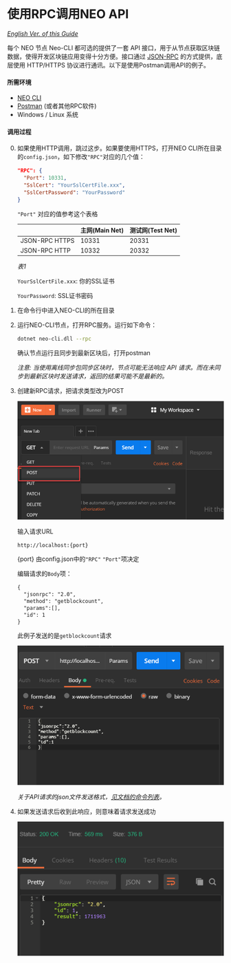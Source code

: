 # 使用RPC调用NEO API
*[English Ver. of this Guide](Using%20RPC%20to%20Call%20NEO%20API.md)*

每个 NEO 节点 Neo-CLI 都可选的提供了一套 API 接口，用于从节点获取区块链数据，使得开发区块链应用变得十分方便。接口通过 [JSON-RPC](http://wiki.geekdream.com/Specification/json-rpc_2.0.html) 的方式提供，底层使用 HTTP/HTTPS 协议进行通讯。以下是使用Postman调用API的例子。

#### 所需环境

- [NEO CLI](https://github.com/neo-project/neo-cli/releases)
- [Postman](https://www.getpostman.com/apps) (或者其他RPC软件)
- Windows / Linux 系统

#### 调用过程

0. 如果使用HTTP调用，跳过这步。如果要使用HTTPS，打开NEO CLI所在目录的`config.json`，如下修改`"RPC"`对应的几个值：

      ```json
      "RPC": {
        "Port": 10331,
        "SslCert": "YourSslCertFile.xxx",
        "SslCertPassword": "YourPassword"
      }
      ```


   `"Port"` 对应的值参考这个表格

   |                | 主网(Main Net) | 测试网(Test Net) |
   | -------------- | ------------ | ------------- |
   | JSON-RPC HTTPS | 10331        | 20331         |
   | JSON-RPC HTTP  | 10332        | 20332         |

   *表1*

   `YourSslCertFile.xxx`: 你的SSL证书

   `YourPassword`: SSL证书密码

1. 在命令行中进入NEO-CLI的所在目录

2. 运行NEO-CLI节点，打开RPC服务。运行如下命令：

   ```bash
   dotnet neo-cli.dll --rpc
   ```
   确认节点运行且同步到最新区块后，打开postman 

   *注意: 当使用离线同步包同步区块时，节点可能无法响应 API 请求。而在未同步到最新区块时发送请求，返回的结果可能不是最新的。*

3. 创建新RPC请求，把请求类型改为POST

   ![img](img/Postman1.png)

   输入请求URL

   ```
   http://localhost:{port}
   ```

   {port} 由config.json中的`"RPC"` `"Port"`项决定

   编辑请求的`Body`项：

   ```
   {
     "jsonrpc": "2.0",
     "method": "getblockcount",
     "params":[],
     "id": 1
   }
   ```

   此例子发送的是`getblockcount`请求

   ![img](img/Postman2.png)

   *关于API请求的json文件发送格式，[见文档的命令列表](http://docs.neo.org/zh-cn/node/cli/2.7.6/api.html)。*

4. 如果发送请求后收到此响应，则意味着请求发送成功

   ![img](img/Postman3.png)
